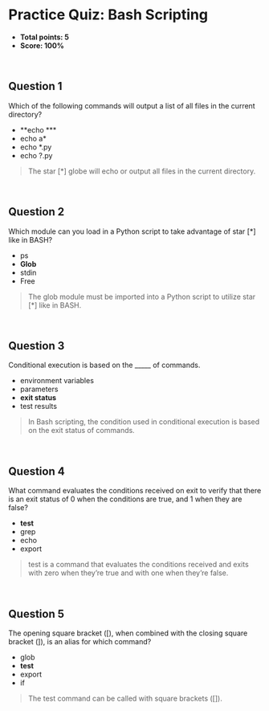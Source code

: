 # Practice Quiz: Bash Scripting
* **Total points: 5**
* **Score: 100%**

<br>

## Question 1

Which of the following commands will output a list of all files in the current directory?

* **echo ***
* echo a*
* echo *.py
* echo ?.py

> The star [*] globe will echo or output all files in the current directory.

<br>

## Question 2

Which module can you load in a Python script to take advantage of star [*] like in BASH?

* ps
* **Glob**
* stdin
* Free

> The glob module must be imported into a Python script to utilize star [*] like in BASH.

<br>

## Question 3

Conditional execution is based on the _____ of commands.

* environment variables
* parameters
* **exit status**
* test results

> In Bash scripting, the condition used in conditional execution is based on the exit status of commands.

<br>

## Question 4

What command evaluates the conditions received on exit to verify that there is an exit status of 0 when the conditions are true, and 1 when they are false?

* **test**
* grep
* echo
* export

> test is a command that evaluates the conditions received and exits with zero when they’re true and with one when they’re false.

<br>

## Question 5

The opening square bracket ([), when combined with the closing square bracket (]), is an alias for which command?

* glob
* **test**
* export
* if

> The test command can be called with square brackets ([]).